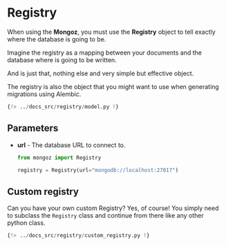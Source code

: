 # Registry

When using the **Mongoz**, you must use the **Registry** object to tell exactly where the
database is going to be.

Imagine the registry as a mapping between your documents and the database where is going to be written.

And is just that, nothing else and very simple but effective object.

The registry is also the object that you might want to use when generating migrations using
Alembic.

```python hl_lines="19"
{!> ../docs_src/registry/model.py !}
```

## Parameters

* **url** - The database URL to connect to.

    ```python
    from mongoz import Registry

    registry = Registry(url="mongodb://localhost:27017")
    ```

## Custom registry

Can you have your own custom Registry? Yes, of course! You simply need to subclass the `Registry`
class and continue from there like any other python class.

```python
{!> ../docs_src/registry/custom_registry.py !}
```
